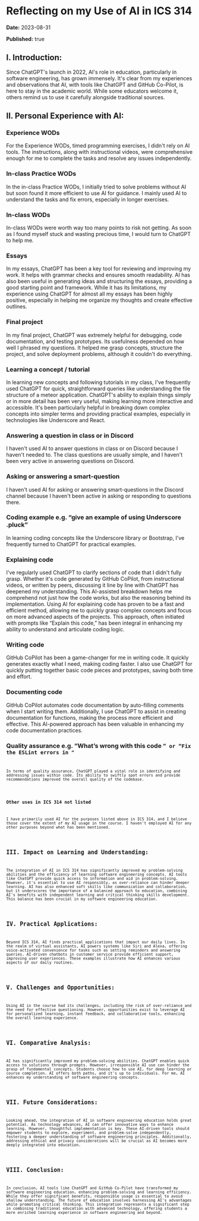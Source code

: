 <!DOCTYPE html>
<html>
<head>
    <meta charset="UTF-8">
    <title>Reflecting on my Use of AI in ICS 314</title>
</head>
<body>
    <h1>Reflecting on my Use of AI in ICS 314</h1>
    <p><strong>Date:</strong> 2023-08-31</p>
    <p><strong>Published:</strong> true</p>

<h2>I. Introduction:</h2>
<p>Since ChatGPT's launch in 2022, AI's role in education, particularly in software engineering, has grown immensely. It's clear from my experiences and observations that AI, with tools like ChatGPT and GitHub Co-Pilot, is here to stay in the academic world. While some educators welcome it, others remind us to use it carefully alongside traditional sources.</p>

<h2>II. Personal Experience with AI:</h2>

<h3>Experience WODs</h3>
<p>For the Experience WODs, timed programming exercises, I didn't rely on AI tools. The instructions, along with instructional videos, were comprehensive enough for me to complete the tasks and resolve any issues independently.</p>

<h3>In-class Practice WODs</h3>
<p>In the in-class Practice WODs, I initially tried to solve problems without AI but soon found it more efficient to use AI for guidance. I mainly used AI to understand the tasks and fix errors, especially in longer exercises.</p>

<h3>In-class WODs</h3>
<p>In-class WODs were worth way too many points to risk not getting. As soon as I found myself stuck and wasting precious time, I would turn to ChatGPT to help me.</p>

<h3>Essays</h3>
<p>In my essays, ChatGPT has been a key tool for reviewing and improving my work. It helps with grammar checks and ensures smooth readability. AI has also been useful in generating ideas and structuring the essays, providing a good starting point and framework. While it has its limitations, my experience using ChatGPT for almost all my essays has been highly positive, especially in helping me organize my thoughts and create effective outlines.</p>

<h3>Final project</h3>
<p>In my final project, ChatGPT was extremely helpful for debugging, code documentation, and testing prototypes. Its usefulness depended on how well I phrased my questions. It helped me grasp concepts, structure the project, and solve deployment problems, although it couldn't do everything.</p>

<h3>Learning a concept / tutorial</h3>
<p>In learning new concepts and following tutorials in my class, I've frequently used ChatGPT for quick, straightforward queries like understanding the file structure of a meteor application. ChatGPT's ability to explain things simply or in more detail has been very useful, making learning more interactive and accessible. It's been particularly helpful in breaking down complex concepts into simpler terms and providing practical examples, especially in technologies like Underscore and React.</p>

<h3>Answering a question in class or in Discord</h3>
<p>I haven't used AI to answer questions in class or on Discord because I haven't needed to. The class questions are usually simple, and I haven't been very active in answering questions on Discord.</p>

<h3>Asking or answering a smart-question</h3>
<p>I haven't used AI for asking or answering smart-questions in the Discord channel because I haven't been active in asking or responding to questions there.</p>

<h3>Coding example e.g. “give an example of using Underscore .pluck”</h3>
<p>In learning coding concepts like the Underscore library or Bootstrap, I've frequently turned to ChatGPT for practical examples.</p>

<h3>Explaining code</h3>
<p>I've regularly used ChatGPT to clarify sections of code that I didn't fully grasp. Whether it's code generated by GitHub CoPilot, from instructional videos, or written by peers, discussing it line by line with ChatGPT has deepened my understanding. This AI-assisted breakdown helps me comprehend not just how the code works, but also the reasoning behind its implementation. Using AI for explaining code has proven to be a fast and efficient method, allowing me to quickly grasp complex concepts and focus on more advanced aspects of the projects. This approach, often initiated with prompts like “Explain this code,” has been integral in enhancing my ability to understand and articulate coding logic.</p>

<h3>Writing code</h3>
<p>GitHub CoPilot has been a game-changer for me in writing code. It quickly generates exactly what I need, making coding faster. I also use ChatGPT for quickly putting together basic code pieces and prototypes, saving both time and effort.</p>

<h3>Documenting code</h3>
<p>GitHub CoPilot automates code documentation by auto-filling comments when I start writing them. Additionally, I use ChatGPT to assist in creating documentation for functions, making the process more efficient and effective. This AI-powered approach has been valuable in enhancing my code documentation practices.</p>

<h3>Quality assurance e.g. “What’s wrong with this code <code here>” or “Fix the ESLint errors in <code here>”</h3>
<p>In terms of quality assurance, ChatGPT played a vital role in identifying and addressing issues within code. Its ability to swiftly spot errors and provide recommendations improved the overall quality of the codebase.</p>

<h3>Other uses in ICS 314 not listed</h3>
<p>I have primarily used AI for the purposes listed above in ICS 314, and I believe those cover the extent of my AI usage in the course. I haven't employed AI for any other purposes beyond what has been mentioned.</p>

<h2>III. Impact on Learning and Understanding:</h2>
<p>The integration of AI in ICS 314 has significantly improved my problem-solving abilities and the efficiency of learning software engineering concepts. AI tools like ChatGPT provide quick access to information and aid in problem-solving. However, it's essential to use AI responsibly, as over-reliance can hinder deeper learning. AI has also enhanced soft skills like communication and collaboration, but it underscores the importance of a balanced approach to education, combining AI's benefits with independent learning and critical thinking skills development. This balance has been crucial in my software engineering education.</p>

<h2>IV. Practical Applications:</h2>
<p>Beyond ICS 314, AI finds practical applications that impact our daily lives. In the realm of virtual assistants, AI powers systems like Siri and Alexa, offering voice-activated convenience for tasks such as setting reminders and answering queries. AI-driven chatbots in customer service provide efficient support, improving user experiences. These examples illustrate how AI enhances various aspects of our daily routines.</p>

<h2>V. Challenges and Opportunities:</h2>
<p>Using AI in the course had its challenges, including the risk of over-reliance and the need for effective questioning. However, opportunities exist to leverage AI for personalized learning, instant feedback, and collaborative tools, enhancing the overall learning experience.</p>

<h2>VI. Comparative Analysis:</h2>
<p>AI has significantly improved my problem-solving abilities. ChatGPT enables quick access to solutions through prompts. However, irresponsible AI use can hinder the grasp of fundamental concepts. Students choose how to use AI, for deep learning or course completion. AI offers both paths, and it's up to individuals. For me, AI enhances my understanding of software engineering concepts.</p>


<h2>VII. Future Considerations:</h2>
<p>Looking ahead, the integration of AI in software engineering education holds great potential. As technology advances, AI can offer innovative ways to enhance learning. However, thoughtful implementation is key. These AI-driven tools should empower students to explore, experiment, and problem-solve independently, fostering a deeper understanding of software engineering principles. Additionally, addressing ethical and privacy considerations will be crucial as AI becomes more deeply integrated into education.</p>

<h2>VIII. Conclusion:</h2>
<p>In conclusion, AI tools like ChatGPT and GitHub Co-Pilot have transformed my software engineering education, enhancing problem-solving and learning efficiency. While they offer significant benefits, responsible usage is essential to avoid shallow understanding. The future of education involves harnessing AI's advantages while promoting critical thinking. This integration represents a significant step in combining traditional education with advanced technology, offering students a more enriched learning experience in software engineering and beyond.</p>
